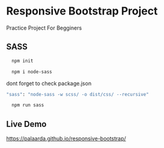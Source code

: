 # Responsive Bootstrap Project

Practice Project For Begginers


## SASS


```bash
  npm init
```
```bash
  npm i node-sass
```
  dont forget to check package.json
  ```bash
  "sass": "node-sass -w scss/ -o dist/css/ --recursive"
```
```bash
  npm run sass
```

## Live Demo

https://palaarda.github.io/responsive-bootstrap/

  
